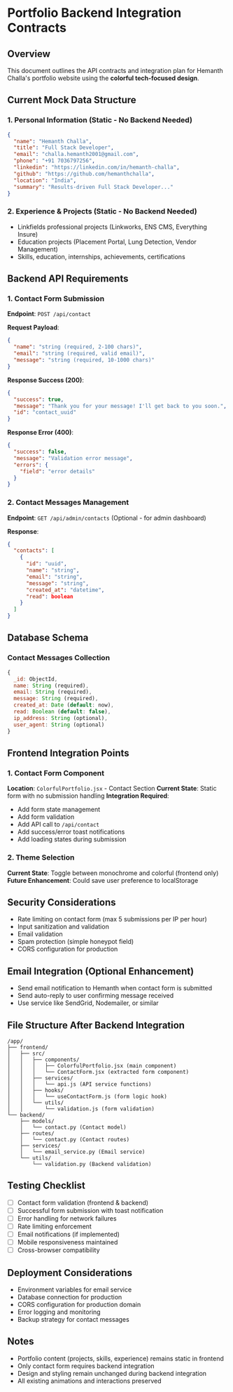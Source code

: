 # Portfolio Backend Integration Contracts

## Overview
This document outlines the API contracts and integration plan for Hemanth Challa's portfolio website using the **colorful tech-focused design**.

## Current Mock Data Structure

### 1. Personal Information (Static - No Backend Needed)
```json
{
  "name": "Hemanth Challa",
  "title": "Full Stack Developer", 
  "email": "challa.hemanth2001@gmail.com",
  "phone": "+91 7036797256",
  "linkedin": "https://linkedin.com/in/hemanth-challa",
  "github": "https://github.com/hemanthchalla",
  "location": "India",
  "summary": "Results-driven Full Stack Developer..."
}
```

### 2. Experience & Projects (Static - No Backend Needed)
- Linkfields professional projects (Linkworks, ENS CMS, Everything Insure)
- Education projects (Placement Portal, Lung Detection, Vendor Management)
- Skills, education, internships, achievements, certifications

## Backend API Requirements

### 1. Contact Form Submission
**Endpoint**: `POST /api/contact`

**Request Payload**:
```json
{
  "name": "string (required, 2-100 chars)",
  "email": "string (required, valid email)",
  "message": "string (required, 10-1000 chars)"
}
```

**Response Success (200)**:
```json
{
  "success": true,
  "message": "Thank you for your message! I'll get back to you soon.",
  "id": "contact_uuid"
}
```

**Response Error (400)**:
```json
{
  "success": false,
  "message": "Validation error message",
  "errors": {
    "field": "error details"
  }
}
```

### 2. Contact Messages Management
**Endpoint**: `GET /api/admin/contacts` (Optional - for admin dashboard)

**Response**:
```json
{
  "contacts": [
    {
      "id": "uuid",
      "name": "string",
      "email": "string", 
      "message": "string",
      "created_at": "datetime",
      "read": boolean
    }
  ]
}
```

## Database Schema

### Contact Messages Collection
```javascript
{
  _id: ObjectId,
  name: String (required),
  email: String (required),
  message: String (required),
  created_at: Date (default: now),
  read: Boolean (default: false),
  ip_address: String (optional),
  user_agent: String (optional)
}
```

## Frontend Integration Points

### 1. Contact Form Component
**Location**: `ColorfulPortfolio.jsx` - Contact Section
**Current State**: Static form with no submission handling
**Integration Required**:
- Add form state management
- Add form validation
- Add API call to `/api/contact`
- Add success/error toast notifications
- Add loading states during submission

### 2. Theme Selection
**Current State**: Toggle between monochrome and colorful (frontend only)
**Future Enhancement**: Could save user preference to localStorage

## Security Considerations
- Rate limiting on contact form (max 5 submissions per IP per hour)
- Input sanitization and validation
- Email validation 
- Spam protection (simple honeypot field)
- CORS configuration for production

## Email Integration (Optional Enhancement)
- Send email notification to Hemanth when contact form is submitted
- Send auto-reply to user confirming message received
- Use service like SendGrid, Nodemailer, or similar

## File Structure After Backend Integration
```
/app/
├── frontend/
│   ├── src/
│   │   ├── components/
│   │   │   ├── ColorfulPortfolio.jsx (main component)
│   │   │   └── ContactForm.jsx (extracted form component)
│   │   ├── services/
│   │   │   └── api.js (API service functions)
│   │   ├── hooks/
│   │   │   └── useContactForm.js (form logic hook)
│   │   └── utils/
│   │       └── validation.js (form validation)
└── backend/
    ├── models/
    │   └── contact.py (Contact model)
    ├── routes/
    │   └── contact.py (Contact routes)
    ├── services/
    │   └── email_service.py (Email service)
    └── utils/
        └── validation.py (Backend validation)
```

## Testing Checklist
- [ ] Contact form validation (frontend & backend)
- [ ] Successful form submission with toast notification
- [ ] Error handling for network failures
- [ ] Rate limiting enforcement
- [ ] Email notifications (if implemented)
- [ ] Mobile responsiveness maintained
- [ ] Cross-browser compatibility

## Deployment Considerations
- Environment variables for email service
- Database connection for production
- CORS configuration for production domain
- Error logging and monitoring
- Backup strategy for contact messages

## Notes
- Portfolio content (projects, skills, experience) remains static in frontend
- Only contact form requires backend integration
- Design and styling remain unchanged during backend integration
- All existing animations and interactions preserved
